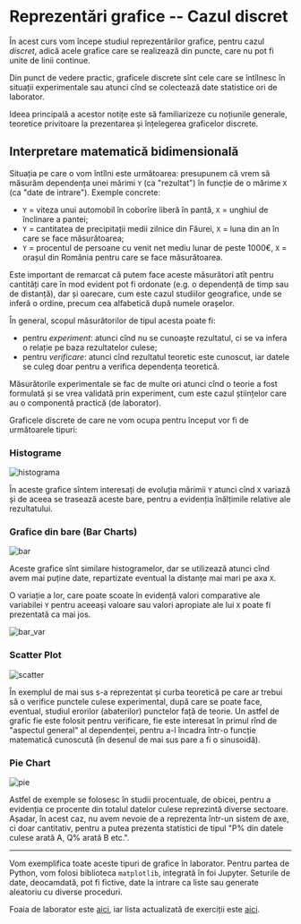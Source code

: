 # Reprezentări grafice -- Cazul discret

În acest curs vom începe studiul reprezentărilor grafice, pentru cazul *discret*, adică
acele grafice care se realizează din puncte, care nu pot fi unite de linii continue.

Din punct de vedere practic, graficele discrete sînt cele care se întîlnesc în situații
experimentale sau atunci cînd se colectează date statistice ori de laborator.

Ideea principală a acestor notițe este să familiarizeze cu noțiunile generale, teoretice
privitoare la prezentarea și înțelegerea graficelor discrete.

## Interpretare matematică bidimensională
Situația pe care o vom întîlni este următoarea: presupunem că vrem să măsurăm dependența
unei mărimi `Y` (ca "rezultat") în funcție de o mărime `X` (ca "date de intrare").
Exemple concrete:
- `Y` = viteza unui automobil în coborîre liberă în pantă, `X` = unghiul de înclinare a pantei;
- `Y` = cantitatea de precipitații medii zilnice din Făurei, `X` = luna din an în care se face măsurătoarea;
- `Y` = procentul de persoane cu venit net mediu lunar de peste 1000€, `X` = orașul din România pentru care se face măsurătoarea.

Este important de remarcat că putem face aceste măsurători atît pentru cantități care în mod evident
pot fi ordonate (e.g. o dependență de timp sau de distanță), dar și oarecare, cum este cazul studiilor
geografice, unde se inferă o ordine, precum cea alfabetică după numele orașelor.

În general, scopul măsurătorilor de tipul acesta poate fi:
- pentru *experiment*: atunci cînd nu se cunoaște rezultatul, ci se va infera o relație pe baza rezultatelor culese;
- pentru *verificare*: atunci cînd rezultatul teoretic este cunoscut, iar datele se culeg doar pentru a verifica dependența teoretică.

Măsurătorile experimentale se fac de multe ori atunci cînd o teorie a fost formulată și se vrea validată
prin experiment, cum este cazul științelor care au o componentă practică (de laborator).

Graficele discrete de care ne vom ocupa pentru început vor fi de următoarele tipuri:

### Histograme
![histograma](https://matplotlibguide.readthedocs.io/en/latest/_images/histogramEx.png)

În aceste grafice sîntem interesați de evoluția mărimii `Y` atunci cînd `X` variază și de aceea
se trasează aceste bare, pentru a evidenția înălțimile relative ale rezultatului.

### Grafice din bare (Bar Charts)
![bar](https://matplotlibguide.readthedocs.io/en/latest/_images/barchartEx.png)

Aceste grafice sînt similare histogramelor, dar se utilizează atunci cînd avem mai puține date,
repartizate eventual la distanțe mai mari pe axa `X`.

O variație a lor, care poate scoate în evidență valori comparative ale variabilei `Y` pentru
aceeași valoare sau valori apropiate ale lui `X` poate fi prezentată ca mai jos.

![bar_var](https://matplotlibguide.readthedocs.io/en/latest/_images/barchartCombineEx.png)

### Scatter Plot
![scatter](https://matplotlibguide.readthedocs.io/en/latest/_images/fig_scatterEx.png)

În exemplul de mai sus s-a reprezentat și curba teoretică pe care ar trebui să o verifice punctele culese
experimental, după care se poate face, eventual, studiul erorilor (abaterilor) punctelor față de teorie.
Un astfel de grafic fie este folosit pentru verificare, fie este interesat în primul rînd de "aspectul general"
al dependenței, pentru a-l încadra într-o funcție matematică cunoscută (în desenul de mai sus pare a fi o sinusoidă).

### Pie Chart
![pie](https://matplotlibguide.readthedocs.io/en/latest/_images/pieEx.png)

Astfel de exemple se folosesc în studii procentuale, de obicei, pentru a evidenția ce procente
din totalul datelor culese reprezintă diverse sectoare. Așadar, în acest caz, nu avem nevoie
de a reprezenta într-un sistem de axe, ci doar cantitativ, pentru a putea prezenta statistici
de tipul "P% din datele culese arată A, Q% arată B etc.".

-----------------

Vom exemplifica toate aceste tipuri de grafice în laborator. Pentru partea de Python, vom folosi
biblioteca `matplotlib`, integrată în foi Jupyter. Seturile de date, deocamdată, pot fi fictive,
date la intrare ca liste sau generate aleatoriu cu diverse proceduri.

Foaia de laborator este [aici](https://github.com/adimanea/fsa-softmat/blob/main/python/3-grafice-discrete.ipynb),
iar lista actualizată de exerciții este [aici](https://github.com/adimanea/fsa-softmat/blob/main/python/exercitii.md#s%C4%83pt%C4%83m%C3%AEna-5-grafice-discrete).